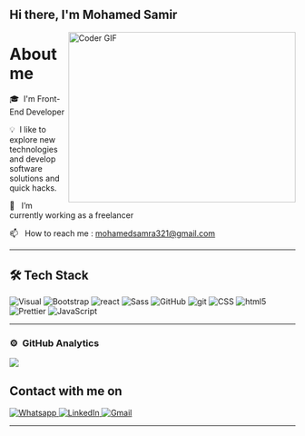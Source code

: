 ## Hi there, I'm Mohamed Samir 


<img align="right" src="https://github.com/ankitwarbhe/ankitwarbhe/blob/master/developer.gif" alt="Coder GIF" width="400" height="300">


<!--   <img align="right" alt="GIF" src="https://github.com/abhisheknaiidu/abhisheknaiidu/blob/master/code.gif?raw=true" width="450" height="320" /> -->
<!-- <img alt="Night Coding" src="https://raw.githubusercontent.com/AVS1508/AVS1508/master/assets/Night-Coding.gif" align="right"/>
 -->
# About me

🎓 &nbsp;I'm Front-End Developer

💡 &nbsp;I like to explore new technologies and develop software solutions and quick hacks.

🏢 &nbsp; I’m currently working as a freelancer

📫  &nbsp; How to reach me : mohamedsamra321@gmail.com

<hr>

##  🛠  Tech Stack

<p>
  <img alt="Visual" src="https://img.shields.io/badge/-Visual%20Studio%20Code-05122A?style=flat&logo=visual-studio-code&logoColor=007ACC" />

 <img alt="Bootstrap" src="https://img.shields.io/badge/-Bootstrap-05122A?style=flat&logo=bootstrap&logoColor=563D7C" />

 <img alt="react" src="https://img.shields.io/badge/-React-05122A?style=flat&logo=react" />
 <img alt="Sass" src="https://img.shields.io/badge/-Sass-CC6699?style=flat-square&logo=sass&logoColor=white" />
 <img alt="GitHub" src="https://img.shields.io/badge/-GitHub-05122A?style=flat&logo=github" />

 <img alt="git" src="https://img.shields.io/badge/-Git-F05032?style=flat-square&logo=git&logoColor=white" />
 <img alt="CSS" src="https://img.shields.io/badge/-CSS-05122A?style=flat&logo=CSS3&logoColor=1572B6" />
 <img alt="html5" src="https://img.shields.io/badge/-HTML-05122A?style=flat&logo=HTML5" />
 <img alt="Prettier" src="https://img.shields.io/badge/-Prettier-F7B93E?style=flat-square&logo=prettier&logoColor=white" />
 <img alt="JavaScript" src="https://img.shields.io/badge/-JavaScript-05122A?style=flat&logo=javascript" />
</p>

<hr>

### ⚙️ &nbsp;GitHub Analytics
<p>
  
  <img  src="https://github-readme-stats.vercel.app/api/top-langs/?username=SUYASHPATIL400&show_icons=true&theme=radical" />

</a>
</p>

## Contact with me on

<p>
  <a href="http://Wa.me/201148526029" target="_blank">
    <img alt="Whatsapp" src="https://img.shields.io/badge/whatsapp-128C7E.svg?style=for-the-badge&logo=whatsapp&logoColor=white" />
  </a>
  <a href="https://www.linkedin.com/in/mohamed-samir-7bb66a242/" target="_blank">
   <img alt="LinkedIn" src="https://img.shields.io/badge/linkedin-0077b5.svg?style=for-the-badge&logo=linkedin&logoColor=white" /> 
  </a>
    <a href="mohamedsamra321@gmail.com" target="_blank">
   <img alt="Gmail" src="https://img.shields.io/badge/-Gmail-D14836?style=for-the-badge&logo=Gmail&logoColor=white" /> 
  </a>
</p>

<hr>

